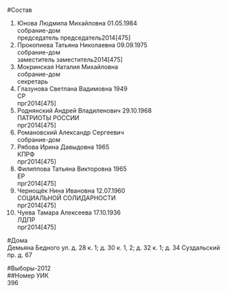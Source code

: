 #Состав  
1. Юнова Людмила Михайловна 01.05.1984  
    собрание-дом  
    председатель председатель2014[475]  
2. Прокопиева Татьяна Николаевна 09.09.1975  
    собрание-дом  
    заместитель заместитель2014[475]  
3. Мокринская Наталия Михайловна  
    собрание-дом  
    секретарь  
4. Глазунова Светлана Вадимовна 1949  
    СР  
    прг2014[475]  
5. Роднянский Андрей Владиленович 29.10.1968  
    ПАТРИОТЫ РОССИИ  
    прг2014[475]  
6. Романовский Александр Сергеевич  
    собрание-дом  
7. Рябова Ирина Давыдовна 1965  
    КПРФ  
    прг2014[475]  
8. Филиппова Татьяна Викторовна 1965  
    ЕР  
    прг2014[475]  
9. Чернощёк Нина Ивановна 12.07.1960  
    СОЦИАЛЬНОЙ СОЛИДАРНОСТИ  
    прг2014[475]  
10. Чуева Тамара Алексеева 17.10.1936  
    ЛДПР  
    прг2014[475]  
  
#Дома  
Демьяна Бедного ул. д. 28 к. 1; д. 30 к. 1, 2; д. 32 к. 1; д. 34 Суздальский пр. д. 67  
  
#Выборы-2012  
##Номер УИК  
396  
